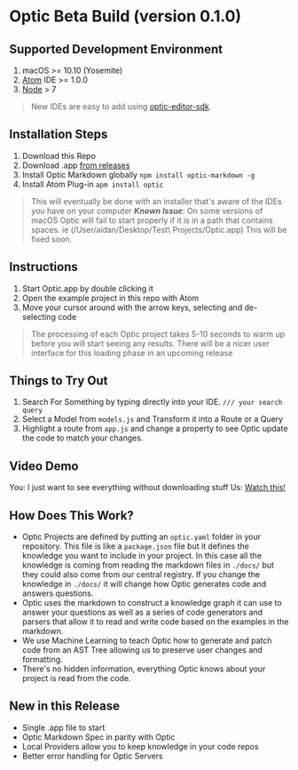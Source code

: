 # Optic Beta Build (version 0.1.0)

## Supported Development Environment
1. macOS >= 10.10 (Yosemite)
2. [Atom](https://atom.io/) IDE >= 1.0.0
3. [Node](https://nodejs.org/en/) > 7
> New IDEs are easy to add using [optic-editor-sdk](https://github.com/opticdev/optic-editor-sdk). 

## Installation Steps
1. Download this Repo
2. Download .app [from releases](https://github.com/odpetmioc/demo/releases)
3. Install Optic Markdown globally `npm install optic-markdown -g`
4. Install Atom Plug-in  `apm install optic`
> This will eventually be done with an installer that's aware of the IDEs you have on your computer 
> ***Known Issue***: On some versions of macOS Optic will fail to start properly if it is in a path that contains spaces. ie (/User/aidan/Desktop/Test\ Projects/Optic.app) This will be fixed soon. 

## Instructions
1. Start Optic.app by double clicking it
2. Open the example project in this repo with Atom 
3. Move your cursor around with the arrow keys, selecting and de-selecting code 
> The processing of each Optic project takes 5-10 seconds to warm up before you will start seeing any results. There will be a nicer user interface for this loading phase in an upcoming release

## Things to Try Out 
1. Search For Something by typing directly into your IDE. 
`/// your search query`
2. Select a Model from `models.js` and Transform it into a Route or a Query
3. Highlight a route from `app.js` and change a property to see Optic update the code to match your changes.

## Video Demo 
You: I just want to see everything without downloading stuff 
Us: [Watch this!](https://www.youtube.com/watch?v=S5ZzaOof13U) 

## How Does This Work?
* Optic Projects are defined by putting an `optic.yaml` folder in your repository. This file is like a `package.json` file but it defines the knowledge you want to include in your project. In this case all the knowledge is coming from reading the markdown files in `./docs/` but they could also come from our central registry. If you change the knowledge in `./docs/` it will change how Optic generates code and answers questions. 
* Optic uses the markdown to construct a knowledge graph it can use to answer your questions as well as a series of code generators and parsers that allow it to read and write code based on the examples in the markdown. 
* We use Machine Learning to teach Optic how to generate and patch code from an AST Tree allowing us to preserve user changes and formatting. 
* There's no hidden information, everything Optic knows about your project is read from the code. 

## New in this Release 
* Single .app file to start 
* Optic Markdown Spec in parity with Optic 
* Local Providers allow you to keep knowledge in your code repos 
* Better error handling for Optic Servers





